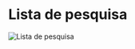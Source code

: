 # Lista de pesquisa

![Lista de pesquisa](https://github.com/Dev-Anderson/testFrontEnd/blob/master/ListaDePesquisa/ListaDePesquisa.gif)